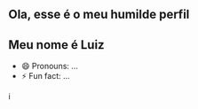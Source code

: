 Ola, esse é o meu humilde perfil 
- 
Meu nome é Luiz
-

- 😄 Pronouns: ...
- ⚡ Fun fact: ...

i[](https://tenor.com/pt-BR/view/tom-and-jerry-evil-smile-cat-gif-16061448)
